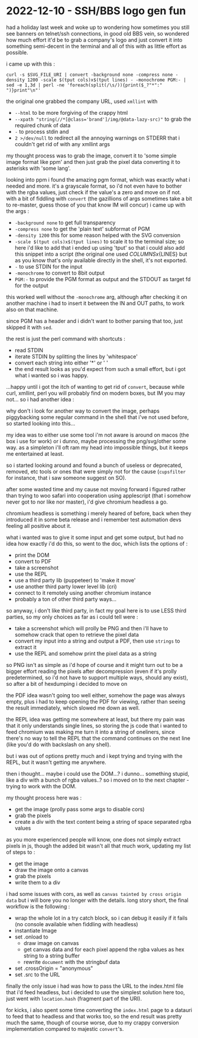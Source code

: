 # 2022-12-10 - SSH/BBS logo gen fun

had a holiday last week and woke up to wondering how sometimes you still see banners on telnet/ssh connections, in good old BBS vein, so wondered how much effort it'd be to grab a company's logo and just convert it into something semi-decent in the terminal and all of this with as little effort as possible.

i came up with this :

```shell
curl -s $SVG_FILE_URI | convert -background none -compress none -density 1200 -scale $(tput cols)x$(tput lines) - -monochrome PGM:- | sed -e 1,3d | perl -ne 'foreach(split(/\s/)){print($_?"*":" ")}print"\n"'
```

the original one grabbed the company URL, used `xmllint` with

* `--html` to be more forgiving of the crappy html
* `--xpath "string(//*[@class='brand']/img/@data-lazy-src)"` to grab the required chunk of data
* `-` to process stdin and
* `2 >/dev/null` to redirect all the annoying warnings on STDERR that i couldn't get rid of with any xmllint args

my thought process was to grab the image, convert it to 'some simple image format like ppm' and then just grab the pixel data converting it to asterisks with 'some lang'.

looking into ppm i found the amazing pgm format, which was exactly what i needed and more. it's a grayscale format, so i'd not even have to bother with the rgba values, just check if the value's a zero and move on if not. with a bit of fiddling with `convert` (the gazillions of args sometimes take a bit to re-master, guess those of you that know IM will concur) i came up with the args :

* `-background none` to get full transparency
* `-compress none` to get the 'plain text' subformat of PGM
* `-density 1200` this for some reason helped with the SVG conversion
* `-scale $(tput cols)x$(tput lines)` to scale it to the terminal size; so here i'd like to add that i ended up using 'tput' so that i could also add this snippet into a script (the original one used ${COLUMNS}x${LINES} but as you know that's only available directly in the shell, it's not exported.
* `-` to use STDIN for the input
* `-monochrome` to convert to 8bit output
* `PGM:-` to provide the PGM format as output and the STDOUT as target fd for the output

this worked well without the `-monochrome` arg, although after checking it on another machine i had to insert it between the IN and OUT paths, to work also on that machine.

since PGM has a header and i didn't want to bother parsing that too, just skipped it with `sed`.

the rest is just the perl command with shortcuts :

* read STDIN
* iterate STDIN by splitting the lines by 'whitespace'
* convert each string into either '*' or ' '
* the end result looks as you'd expect from such a small effort, but i got what i wanted so i was happy.

...happy until i got the itch of wanting to get rid of `convert`, because while curl, xmllint, perl you will probably find on modern boxes, but IM you may not... so i had another idea :

why don't i look for another way to convert the image, perhaps piggybacking some regular command in the shell that i've not used before, so started looking into this...

my idea was to either use some tool i'm not aware is around on macos (the box i use for work) or i dunno, maybe processing the png/svg/other some way. as a simpleton i'll oft ram my head into impossible things, but it keeps me entertained at least.

so i started looking around and found a bunch of useless or deprecated, removed, etc tools or ones that were simply not for the cause (`cupsfilter` for instance, that i saw someone suggest on SO).

after some wasted time and my cause not moving forward i figured rather than trying to woo safari into cooperation using applescript (that i somehow never got to nor like nor master), i'd give chromium headless a go.

chromium headless is something i merely heared of before, back when they introduced it in some beta release and i remember test automation devs feeling all positive about it.

what i wanted was to give it some input and get some output, but had no idea how exactly i'd do this, so went to the doc, which lists the options of :

* print the DOM
* convert to PDF
* take a screenshot
* use the REPL
* use a third party lib (puppeteer) to 'make it move'
* use another third party lower level lib (cri)
* connect to it remotely using another chromium instance
* probably a ton of other third party ways...

so anyway, i don't like third party, in fact my goal here is to use LESS third parties, so my only choices as far as i could tell were :

* take a screenshot which will prolly be PNG and then i'll have to somehow crack that open to retrieve the pixel data
* convert my input into a string and output a PDF, then use `strings` to extract it
* use the REPL and somehow print the pixel data as a string

so PNG isn't as simple as i'd hope of course and it might turn out to be a bigger effort reading the pixels after decompression (even if it's prolly predetermined, so i'd not have to support multiple ways, should any exist), so after a bit of hexdumping i decided to move on

the PDF idea wasn't going too well either, somehow the page was always empty, plus i had to keep opening the PDF for viewing, rather than seeing the result immediately, which slowed me down as well.

the REPL idea was getting me somewhere at least, but there my pain was that it only understands single lines, so storing the js code that i wanted to feed chromium was making me turn it into a string of oneliners, since there's no way to tell the REPL that the command continues on the next line (like you'd do with backslash on any shell).

but i was out of options pretty much and i kept trying and trying with the REPL, but it wasn't getting me anywhere.

then i thought... maybe i could use the DOM...? i dunno... something stupid, like a div with a bunch of rgba values..? so i moved on to the next chapter - trying to work with the DOM.

my thought process here was :

* get the image (prolly pass some args to disable cors)
* grab the pixels
* create a div with the text content being a string of space separated rgba values

as you more experienced people will know, one does not simply extract pixels in js, though the added bit wasn't all that much work, updating my list of steps to :

* get the image
* draw the image onto a canvas
* grab the pixels
* write them to a div

i had some issues with cors, as well as `canvas tainted by cross origin data` but i will bore you no longer with the details. long story short, the final workflow is the following :

* wrap the whole lot in a try catch block, so i can debug it easily if it fails (no console available when fiddling with headless)
* instantiate Image
* set .onload to
    * draw image on canvas
    * get canvas data and for each pixel append the rgba values as hex string to a string buffer
    * rewrite `document` with the stringbuf data
* set .crossOrigin = "anonymous"
* set .src to the URL

finally the only issue i had was how to pass the URL to the index.html file that i'd feed headless, but i decided to use the simplest solution here too, just went with `location.hash` (fragment part of the URI).

for kicks, i also spent some time converting the `index.html` page to a datauri to feed that to headless and that works too, so the end result was pretty much the same, though of course worse, due to my crappy conversion implementation compared to majestic `convert`'s.